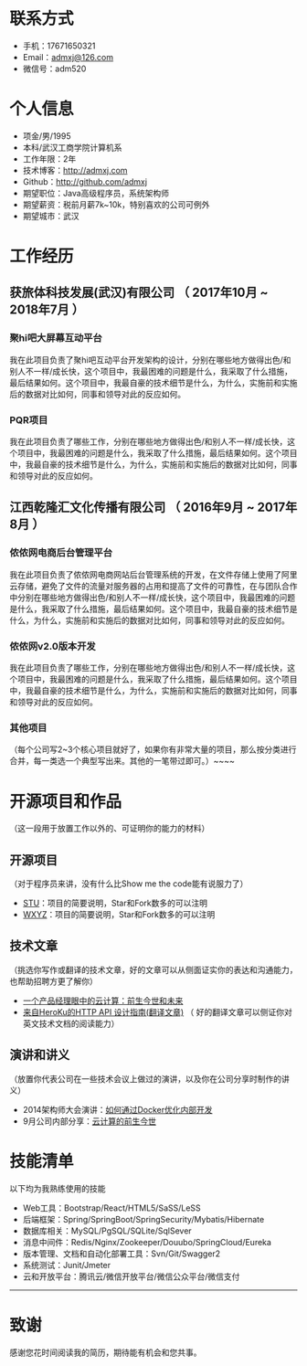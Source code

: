# 联系方式

* 手机：17671650321
* Email：admxj@126.com
* 微信号：adm520

# 个人信息

* 项金/男/1995
* 本科/武汉工商学院计算机系
* 工作年限：2年
* 技术博客：http://admxj.com
* Github：http://github.com/admxj
* 期望职位：Java高级程序员，系统架构师
* 期望薪资：税前月薪7k~10k，特别喜欢的公司可例外
* 期望城市：武汉

# 工作经历

## 获旅体科技发展(武汉)有限公司 （ 2017年10月 ~ 2018年7月 ）

### 聚hi吧大屏幕互动平台

我在此项目负责了聚hi吧互动平台开发架构的设计，分别在哪些地方做得出色/和别人不一样/成长快，这个项目中，我最困难的问题是什么，我采取了什么措施，最后结果如何。这个项目中，我最自豪的技术细节是什么，为什么，实施前和实施后的数据对比如何，同事和领导对此的反应如何。

### PQR项目

我在此项目负责了哪些工作，分别在哪些地方做得出色/和别人不一样/成长快，这个项目中，我最困难的问题是什么，我采取了什么措施，最后结果如何。这个项目中，我最自豪的技术细节是什么，为什么，实施前和实施后的数据对比如何，同事和领导对此的反应如何。



## 江西乾隆汇文化传播有限公司 （ 2016年9月 ~ 2017年8月 ）

### 侬侬网电商后台管理平台

我在此项目负责了侬侬网电商网站后台管理系统的开发，在文件存储上使用了阿里云存储，避免了文件的流量对服务器的占用和提高了文件的可靠性，在与团队合作中分别在哪些地方做得出色/和别人不一样/成长快，这个项目中，我最困难的问题是什么，我采取了什么措施，最后结果如何。这个项目中，我最自豪的技术细节是什么，为什么，实施前和实施后的数据对比如何，同事和领导对此的反应如何。

### 侬侬网v2.0版本开发

我在此项目负责了哪些工作，分别在哪些地方做得出色/和别人不一样/成长快，这个项目中，我最困难的问题是什么，我采取了什么措施，最后结果如何。这个项目中，我最自豪的技术细节是什么，为什么，实施前和实施后的数据对比如何，同事和领导对此的反应如何。

### 其他项目

（每个公司写2~3个核心项目就好了，如果你有非常大量的项目，那么按分类进行合并，每一类选一个典型写出来。其他的一笔带过即可。）~~~~

# 开源项目和作品

（这一段用于放置工作以外的、可证明你的能力的材料）

## 开源项目

（对于程序员来讲，没有什么比Show me the code能有说服力了）

* [STU](http://github.com/yourname/projectname)：项目的简要说明，Star和Fork数多的可以注明
* [WXYZ](http://github.com/yourname/projectname)：项目的简要说明，Star和Fork数多的可以注明

## 技术文章

（挑选你写作或翻译的技术文章，好的文章可以从侧面证实你的表达和沟通能力，也帮助招聘方更了解你）

* [一个产品经理眼中的云计算：前生今世和未来](http://get.jobdeer.com/706.get)
* [来自HeroKu的HTTP API 设计指南(翻译文章)](http://get.jobdeer.com/343.get) （ 好的翻译文章可以侧证你对英文技术文档的阅读能力）

## 演讲和讲义

（放置你代表公司在一些技术会议上做过的演讲，以及你在公司分享时制作的讲义）

* 2014架构师大会演讲：[如何通过Docker优化内部开发](http://ftqq.com)
* 9月公司内部分享：[云计算的前生今世](http://ftqq.com)

# 技能清单

以下均为我熟练使用的技能

* Web工具：Bootstrap/React/HTML5/SaSS/LeSS
* 后端框架：Spring/SpringBoot/SpringSecurity/Mybatis/Hibernate
* 数据库相关：MySQL/PgSQL/SQLite/SqlSever
* 消息中间件：Redis/Nginx/Zookeeper/Douubo/SpringCloud/Eureka
* 版本管理、文档和自动化部署工具：Svn/Git/Swagger2
* 系统测试：Junit/Jmeter
* 云和开放平台：腾讯云/微信开放平台/微信公众平台/微信支付

- - -

# 致谢

感谢您花时间阅读我的简历，期待能有机会和您共事。